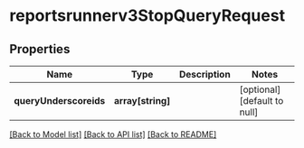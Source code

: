 # reportsrunnerv3StopQueryRequest

## Properties
Name | Type | Description | Notes
------------ | ------------- | ------------- | -------------
**queryUnderscoreids** | **array[string]** |  | [optional] [default to null]

[[Back to Model list]](../README.md#documentation-for-models) [[Back to API list]](../README.md#documentation-for-api-endpoints) [[Back to README]](../README.md)


